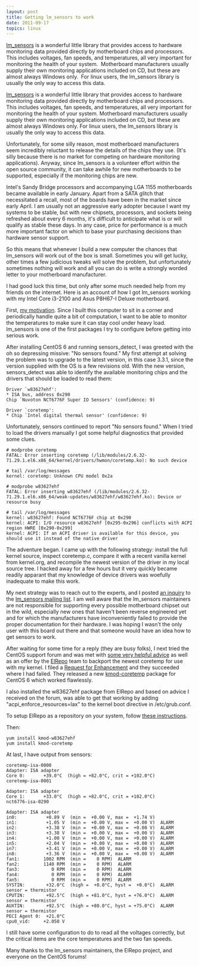 ```yaml
---
layout: post
title: Getting lm_sensors to work
date: 2011-09-17
topics: linux
---
```

<a href="http://www.lm-sensors.org/">lm_sensors</a> is a wonderful little library that provides access to hardware monitoring data provided directly by motherboard chips and processors.&nbsp; This includes voltages, fan speeds, and temperatures, all very important for monitoring the health of your system.&nbsp; Motherboard manufacturers usually supply their own monitoring applications included on CD, but these are almost always Windows only.&nbsp; For linux users, the lm_sensors library is usually the only way to access this data.

<!--excerpt-->

<a href="http://www.lm-sensors.org/">lm_sensors</a> is a wonderful little library that provides access to hardware monitoring data provided directly by motherboard chips and processors.  This includes voltages, fan speeds, and temperatures, all very important for monitoring the health of your system.  Motherboard manufacturers usually supply their own monitoring applications included on CD, but these are almost always Windows only.  For linux users, the lm_sensors library is usually the only way to access this data.







Unfortunately, for some silly reason, most motherboard manufacturers seem incredibly reluctant to release the details of the chips they use.  (It's silly because there is no market for competing on hardware monitoring applications).  Anyway, since lm_sensors is a volunteer effort within the open source community, it can take awhile for new motherboards to be supported, especially if the monitoring chips are new.







Intel's Sandy Bridge processors and accompanying LGA 1155 motherboards became available in early January.  Apart from a SATA glitch that necessitated a recall, most of the boards have been in the market since early April.  I am usually not an aggressive early adopter because I want my systems to be stable, but with new chipsets, processors, and sockets being refreshed about every 6 months, it's difficult to anticipate what is or will qualify as stable these days.  In any case, price for performance is a much more important factor on which to base your purchasing decisions than hardware sensor support.







So this means that whenever I build a new computer the chances that lm_sensors will work out of the box is small.  Sometimes you will get lucky, other times a few judicious tweaks will solve the problem, but unfortunately sometimes nothing will work and all you can do is write a strongly worded letter to your motherboard manufacturer.







I had good luck this time, but only after some much needed help from my friends on the internet.  Here is an account of how I got lm_sensors working with my Intel Core i3-2100 and Asus P8H67-I Deluxe motherboard.







First, <a href="http://blog.czep.net/2011/08/05/building-a-home-pc-part-1-motivation/">my motivation</a>.  Since I built this computer to sit in a corner and periodically handle quite a bit of computation, I want to be able to monitor the temperatures to make sure it can stay cool under heavy load.  lm_sensors is one of the first packages I try to configure before getting into serious work.







After installing CentOS 6 and running sensors_detect, I was greeted with the oh so depressing missive:  "No sensors found."  My first attempt at solving the problem was to upgrade to the latest version, in this case 3.3.1, since the version supplied with the OS is a few revisions old.  With the new version, sensors_detect was able to identify the available monitoring chips and the drivers that should be loaded to read them:




    Driver `w83627ehf':
    * ISA bus, address 0x290
    Chip `Nuvoton NCT6776F Super IO Sensors' (confidence: 9)

    Driver `coretemp':
    * Chip `Intel digital thermal sensor' (confidence: 9)






Unfortunately, sensors continued to report "No sensors found."  When I tried to load the drivers manually I got some helpful diagnostics that provided some clues.





    # modprobe coretemp
    FATAL: Error inserting coretemp (/lib/modules/2.6.32-71.29.1.el6.x86_64/kernel/drivers/hwmon/coretemp.ko): No such device

    # tail /var/log/messages
    kernel: coretemp: Unknown CPU model 0x2a

    # modprobe w83627ehf
    FATAL: Error inserting w83627ehf (/lib/modules/2.6.32-71.29.1.el6.x86_64/weak-updates/w83627ehf/w83627ehf.ko): Device or resource busy

    # tail /var/log/messages
    kernel: w83627ehf: Found NCT6776F chip at 0x290
    kernel: ACPI: I/O resource w83627ehf [0x295-0x296] conflicts with ACPI region HWRE [0x290-0x299]
    kernel: ACPI: If an ACPI driver is available for this device, you should use it instead of the native driver






The adventure began.  I came up with the following strategy:  install the full kernel source, inspect coretemp.c, compare it with a recent vanilla kernel from kernel.org, and recompile the newest version of the driver in my local source tree.  I hacked away for a few hours but it very quickly became readily apparant that my knowledge of device drivers was woefully inadequate to make this work.







My next strategy was to reach out to the experts, and I posted <a href="http://lists.lm-sensors.org/pipermail/lm-sensors/2011-August/033503.html">an inquiry</a> to the <a href="http://www.lm-sensors.org/wiki/FeedbackAndSupport">lm_sensors mailing list</a>.  I am well aware that the lm_sensors maintainers are not responsible for supporting every possible motherboard chipset out in the wild, especially new ones that haven't been reverse engineered yet and for which the manufacturers have inconveniently failed to provide the proper documentation for their hardware.  I was hoping I wasn't the only user with this board out there and that someone would have an idea how to get sensors to work.







After waiting for some time for a reply (they are busy folks), I next tried the CentOS support forum and was met with <a href="https://www.centos.org/modules/newbb/viewtopic.php?topic_id=33061&amp;forum=55&amp;post_id=141732#forumpost141732">some very helpful advice</a> as well as an offer by the <a href="http://elrepo.org/tiki/">ElRepo</a> team to backport the newest coretemp for use with my kernel.  I filed a <a href="http://elrepo.org/bugs/view.php?id=181">Request for Enhancement</a> and they succeeded where I had failed.  They released a new <a href="http://elrepo.org/tiki/Packages">kmod-coretemp</a> package for CentOS 6 which worked flawlessly.







I also installed the w83627ehf package from ElRepo and based on advice I received on the forum, was able to get that working by adding "acpi_enforce_resources=lax" to the kernel boot directive in /etc/grub.conf.







To setup ElRepo as a repository on your system, follow <a href="http://elrepo.org/tiki/tiki-index.php">these instructions</a>.







Then:


    yum install kmod-w83627ehf
    yum install kmod-coretemp




At last, I have output from sensors:


    coretemp-isa-0000
    Adapter: ISA adapter
    Core 0:       +39.0°C  (high = +82.0°C, crit = +102.0°C)
    coretemp-isa-0001

    Adapter: ISA adapter
    Core 1:       +33.0°C  (high = +82.0°C, crit = +102.0°C)
    nct6776-isa-0290

    Adapter: ISA adapter
    in0:           +0.89 V  (min =  +0.00 V, max =  +1.74 V)
    in1:           +1.05 V  (min =  +0.00 V, max =  +0.00 V)  ALARM
    in2:           +3.38 V  (min =  +0.00 V, max =  +0.00 V)  ALARM
    in3:           +3.38 V  (min =  +0.00 V, max =  +0.00 V)  ALARM
    in4:           +1.00 V  (min =  +0.00 V, max =  +0.00 V)  ALARM
    in5:           +2.04 V  (min =  +0.00 V, max =  +0.00 V)  ALARM
    in7:           +3.41 V  (min =  +0.00 V, max =  +0.00 V)  ALARM
    in8:           +3.36 V  (min =  +0.00 V, max =  +0.00 V)  ALARM
    fan1:         1002 RPM  (min =    0 RPM)  ALARM
    fan2:         1140 RPM  (min =    0 RPM)  ALARM
    fan3:            0 RPM  (min =    0 RPM)  ALARM
    fan4:            0 RPM  (min =    0 RPM)  ALARM
    fan5:            0 RPM  (min =    0 RPM)  ALARM
    SYSTIN:        +32.0°C  (high =  +0.0°C, hyst =  +0.0°C)  ALARM  sensor = thermistor
    CPUTIN:        +92.5°C  (high = +81.0°C, hyst = +76.0°C)  ALARM  sensor = thermistor
    AUXTIN:        +92.5°C  (high = +80.0°C, hyst = +75.0°C)  ALARM  sensor = thermistor
    PECI Agent 0:  +21.0°C
    cpu0_vid:     +2.050 V







I still have some configuration to do to read all the voltages correctly, but the critical items are the core temperatures and the two fan speeds.







Many thanks to the lm_sensors maintainers, the ElRepo project, and everyone on the CentOS forums!
